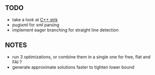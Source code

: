 ## TODO

- take a look at [C++ strk](http://www.partow.net/programming/strtk/index.html)
- pugixml for xml parsing
- implement eager branching for straight line detection


## NOTES

- run 3 optimizations, or combine them in a single one for free, flat and FAI ?
- generate approximate solutions faster to tighten lower bound




